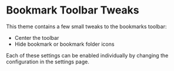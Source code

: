 
# Bookmark Toolbar Tweaks

This theme contains a few small tweaks to the bookmarks toolbar:
- Center the toolbar
- Hide bookmark or bookmark folder icons

Each of these settings can be enabled individually by changing the configuration in the settings page.
